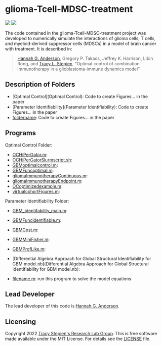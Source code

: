 # glioma-Tcell-MDSC-treatment

<a href="https://github.com/stepien-lab/glioma-Tcell-MDSC-treatment/"><img src="https://img.shields.io/badge/GitHub-stepien--lab%2Fglioma--Tcell--MDSC--treatment-blue" /></a> <a href="LICENSE"><img src="https://img.shields.io/badge/license-MIT-blue.svg" /></a>

The code contained in the glioma-Tcell-MDSC-treatment project was developed to numerically simulate the interactions of glioma cells, T cells, and myeloid-derived suppressor cells (MDSCs) in a model of brain cancer with treatment. It is described in:
>[Hannah G. Anderson](https://github.com/HannahGrace314), Gregory P. Takacs, Jeffrey K. Harrison, Libin Rong, and [Tracy L. Stepien](https://github.com/tstepien/), "Optimal control of combination immunotherapy in a glioblastoma-immune dynamics model"

## Description of Folders
+ [Optimal Control](Optimal Control): Code to create Figures... in the paper
+ [Parameter Identifiability](Parameter Identifiability): Code to create Figures... in the paper
+ [foldername](foldername): Code to create Figures... in the paper

## Programs
Optimal Control Folder:
+ [OCHiPerGator.m](OCHiPerGator.m): 
+ [OCHiPerGatorSlurmscript.sh](OCHiPerGatorSlurmscript.sh): 
+ [GBMoptimalcontrol.m](GBMoptimalcontrol.m): 
+ [GBMFuncoptimal.m](GBMFuncoptimal.m): 
+ [gliomaImmunotherapyContinuous.m](gliomaImmunotherapyContinuous.m): 
+ [gliomaImmunotherapyEndpoint.m](gliomaImmunotherapyEndpoint.m): 
+ [OCoptimizedexample.m](OCoptimizedexample.m): 
+ [virtualcohortFigures.m](virtualcohortFigures.m): 

Parameter Identifiability Folder:
+ [GBM_identifability_main.m](GBM_identifiability_main.m): 
+ [GBMFuncidentifiable.m](GBMFuncidentifiable.m):
+ [GBMCost.m](GBMCost.m): 
+ [GBMMiniFisher.m](GBMMiniFisher.m): 
+ [GBMProfLike.m](GBMProfLike.m): 
+ [Differential Algebra Approach for Global Structural Identifiability for GBM model.nb](Differential Algebra Approach for Global Structural Identifiability for GBM model.nb): 

+ [filename.m](filename.m): run this program to solve the model equations

## Lead Developer
The lead developer of this code is [Hannah G. Anderson](https://github.com/HannahGrace314).

## Licensing
Copyright 2022 [Tracy Stepien's Research Lab Group](https://github.com/stepien-lab/). This is free software made available under the MIT License. For details see the [LICENSE](LICENSE) file.
